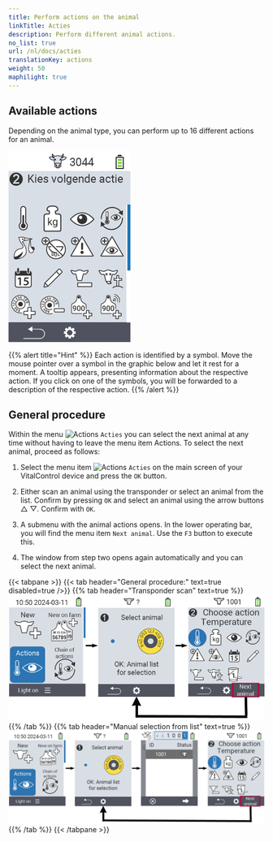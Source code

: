 ```yaml
---
title: Perform actions on the animal
linkTitle: Acties
description: Perform different animal actions.
no_list: true
url: /nl/docs/acties
translationKey: actions
weight: 50
maphilight: true
---
```

## Available actions

Depending on the animal type, you can perform up to 16 different actions for an animal.


<img src="images/menu2.png" alt="VitalControl Actions" title="Actions" usemap="#workmap" class="maphilight" />

<map name="workmap">
  <area shape="rect" coords="3,100,60,165" alt="Temperatuur" title="Measure fever in your animals&#10;Mouse click: open documentation" href="/nl/docs/acties/measure-temperature/">
  <area shape="rect" coords="60,100,118,165" alt="Weging" title="Record the weight of your animals&#10;Mouse click: open documentation" href="/nl/docs/acties/record-weight/">
  <area shape="rect" coords="118,100,174,165" alt="Beoordeling" title="Rate your animals&#10;Mouse click: open documentation" href="/nl/docs/acties/rating/">
  <area shape="rect" coords="174,100,230,165" alt="Opeenvolgende acties" title="Applying and setting the chain of action&#10;Mouse click: open documentation" href="/nl/docs/chain-of-actions/">
   <area shape="rect" coords="3,165,60,225" alt="Kalving" title="Register a calving&#10;Mouse click: open documentation" href="/nl/docs/acties/calving/">
   <area shape="rect" coords="60,165,120,225" alt="Droog zetten" title=" Dry off a cow or add her to the fresh cows list&#10;Mouse click: open documentation" href="/nl/docs/acties/dry-off/">
   <area shape="rect" coords="120,165,175,225" alt="Alarm" title="Add and remove animals from the alarm list&#10;Mouse click: open documentation" href="/nl/docs/acties/alarm/">
   <area shape="rect" coords="175,165,230,225" alt="bekijken" title="Put animals on the on-watch list or remove them&#10;Mouse click: open documentation" href="/nl/docs/acties/on-watch/">
   <area shape="rect" coords="3,225,60,280" alt="Dierhistorie" title="View an animal’s history&#10;Mouse click: open documentation" href="/nl/docs/acties/animal-history/">
   <area shape="rect" coords="60,225,120,280" alt="Veranderen" title="Edit data of the selected animal&#10;Mouse click: open documentation" href="/nl/docs/acties/edit/">
   <area shape="rect" coords="120,225,175,280" alt="Afmelden" title="Unregister an animal&#10;Mouse click: open documentation" href="/nl/docs/acties/unregister/">
   <area shape="rect" coords="175,225,230,280" alt="Animal loss" title="Register an animal loss&#10;Mouse click: open documentation" href="/nl/docs/acties/animal-loss/">
   <area shape="rect" coords="3,280,60,337" alt="Dier verloren" title="Assign a transponder to an animal&#10;Mouse click: open documentation" href="/nl/docs/acties/link-transponder/">
   <area shape="rect" coords="55,280,120,337" alt="Transponder afnemen" title="Remove the transponder link to an animal&#10;Mouse click: open documentation" href="/nl/docs/acties/unlink-transponder/">
   <area shape="rect" coords="120,280,175,337" alt="Link dier ID manueel" title="Assign a national animal ID to an animal that does not have a national animal ID&#10;Mouse click: open documentation" href="/nl/docs/acties/link-animal-id/#link-dier-id">
   <area shape="rect" coords="175,280,230,337" alt="Link dier ID with scan" title="Assign a national animal ID to an animal that does not have a national animal ID&#10;Mouse click: open documentation" href="/nl/docs/acties/link-animal-id/#link-animal-id-with-electronic-ear-tag-scan">

   <area shape="rect" coords="2,340,100,375" alt="Back" title="Jump back one level" href="/nl/docs/menu/mainmenu/">
   <area shape="rect" coords="100,340,140,375" alt="Instellingen" title="Call up the settings&#10;Mouse click: to the documentation" href="/nl/docs/acties/settings/#menuonderdelen">

</map>

{{% alert title="Hint" %}}
Each action is identified by a symbol. Move the mouse pointer over a symbol in the graphic below and let it rest for a moment. A tooltip appears, presenting information about the respective action. If you click on one of the symbols, you will be forwarded to a description of the respective action.
{{% /alert %}}

## General procedure

Within the menu  <img src="/icons/actions.svg" width="40" align="bottom" alt="Actions" /> `Acties` you can select the next animal at any time without having to leave the menu item Actions. To select the next animal, proceed as follows:

1. Select the menu item  <img src="/icons/actions.svg" width="40" align="bottom" alt="Actions" /> `Acties` on the main screen of your VitalControl device and press the `OK` button.

2. Either scan an animal using the transponder or select an animal from the list. Confirm by pressing `OK` and select an animal using the arrow buttons △ ▽. Confirm with `OK`.

3. A submenu with the animal actions opens. In the lower operating bar, you will find the menu item `Next animal`. Use the `F3` button to execute this.

4. The window from step two opens again automatically and you can select the next animal.

{{< tabpane >}}
{{< tab header="General procedure:" text=true disabled=true />}}
{{% tab header="Transponder scan" text=true %}}
![VitalControl: Menu Actions General procedure](images/naechstestier2.png "General procedure")
{{% /tab %}}
{{% tab header="Manual selection from list" text=true %}}
![VitalControl: Menu Actions General procedure](images/naechstestier.png "General procedure")
{{% /tab %}}
{{< /tabpane >}}
